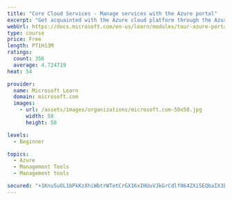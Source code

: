 ```yaml
---
title: "Core Cloud Services - Manage services with the Azure portal"
excerpt: "Get acquainted with the Azure cloud platform through the Azure portal, where you create and manage all of your Azure resources."
webUrl: https://docs.microsoft.com/en-us/learn/modules/tour-azure-portal/
type: course
price: Free
length: PT1H13M
ratings:
  count: 356
  average: 4.724719
heat: 54

provider:
  name: Microsoft Learn
  domain: microsoft.com
  images:
    - url: /assets/images/organizations/microsoft.com-50x50.jpg
      width: 50
      height: 50

levels:
  - Beginner

topics:
  - Azure
  - Management Tools
  - Management tools

secured: "+1Knu5uOL1bPkKzXhiWbtrWTetCrGX16xIHUuVJkGrCdlfO64ZXi5EQbaIX3LPkvGdymZo/ZVVKE7a4uixkhjZ32zw24AEKJGNE1EpZ5WNpeeSNN1+tiQIDCeTDXVt4YIwhrPM+7ziAjjgYERewDc0GPUEuFfIDc6GoAa0T9igwwEkvgrlqlzLDDt7VWDSuTTuMvOsmaqT1tc7SVk51ti8s6cVhXpMiJ8w5OqwbSm58F1QkP6+ovMpWkO698ZU7bZdv9e1wT0CGnV5YNihzt3YI34iUa8J+RkqaLTEAyny1utYokaHiJ9yDkney6UqyYSQ54mKAQCvZn8si/zKvpM9S4PjaRoBbAnmkB3Qjr/7+KOI/sezQMtwsPVHCWDgc2S9Shm5WkdUlJT+4A6hZVBM8c4YTM314VpyJmOJspQhQ=;Av6iVdbzcx1KSF/VROEKPw=="
---
```



